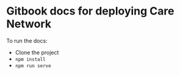# Gitbook docs for deploying Care Network

To run the docs:

* Clone the project
* `npm install`
* `npm run serve`
